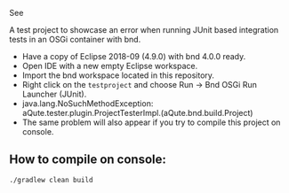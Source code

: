 See

A test project to showcase an error when running JUnit based integration tests in an OSGi container with bnd.

* Have a copy of Eclipse 2018-09 (4.9.0) with bnd 4.0.0 ready.
* Open IDE with a new empty Eclipse workspace.
* Import the bnd workspace located in this repository.
* Right click on the `testproject` and choose Run -> Bnd OSGi Run Launcher (JUnit).
* java.lang.NoSuchMethodException: aQute.tester.plugin.ProjectTesterImpl.<init>(aQute.bnd.build.Project)
* The same problem will also appear if you try to compile this project on console.

## How to compile on console:

`./gradlew clean build`

